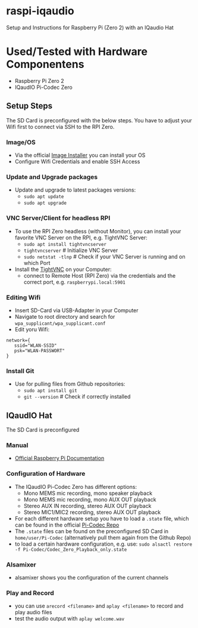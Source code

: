 # raspi-iqaudio
Setup and Instructions for Raspberry Pi (Zero 2) with an IQaudio Hat

# Used/Tested with Hardware Componentens
- Raspberry Pi Zero 2
- IQaudIO Pi-Codec Zero


## Setup Steps
The SD Card is preconfigured with the below steps. You have to adjust your Wifi first to connect via SSH to the RPI Zero.
### Image/OS
- Via the official [Image Installer](https://www.raspberrypi.com/software/) you can install your OS
- Configure Wifi Credentials and enable SSH Access
### Update and Upgrade packages
- Update and upgrade to latest packages versions:
  - `sudo apt update`
  - `sudo apt upgrade`
### VNC Server/Client for headless RPI
- To use the RPI Zero headless (without Monitor), you can install your favorite VNC Server on the RPI, e.g. TightVNC Server:
  - `sudo apt install tightvncserver`
  - `tightvncserver` # Initialize VNC Server
  - `sudo netstat -tlnp` # Check if your VNC Server is running and on which Port
- Install the [TightVNC](https://www.tightvnc.com/download.php) on your Computer:
  - connect to Remote Host (RPI Zero) via the credentials and the correct port, e.g. `raspberrypi.local:5901`
### Editing Wifi
- Insert SD-Card via USB-Adapter in your Computer
- Navigate to root directory and search for `wpa_supplicant/wpa_supplicant.conf`
- Edit yoru Wifi:
```
network={
   ssid="WLAN-SSID"
   psk="WLAN-PASSWORT"
}    
```
### Install Git
- Use for pulling files from Github repositories:
  - `sudo apt install git`
  - `git --version` # Check if correctly installed

## IQaudIO Hat
The SD Card is preconfigured
### Manual
- [Official Raspberry Pi Documentation](https://www.raspberrypi.com/documentation/accessories/audio.html)
### Configuration of Hardware
- The IQaudIO Pi-Codec Zero has different options:
  - Mono MEMS mic recording, mono speaker playback
  - Mono MEMS mic recording, mono AUX OUT playback
  - Stereo AUX IN recording, stereo AUX OUT playback
  - Stereo MIC1/MIC2 recording, stereo AUX OUT playback
 - For each different hardware setup you have to load a `.state` file, which can be found in the official [Pi-Codec Repo](https://github.com/raspberrypi/Pi-Codec)
 - The `.state` files can be found on the preconfigured SD Card in `home/user/Pi-Codec` (alternatively pull them again from the Github Repo)
 - to load a certain hardware configuration, e.g. use: `sudo alsactl restore -f Pi-Codec/Codec_Zero_Playback_only.state`
### Alsamixer
- alsamixer shows you the configuration of the current channels
### Play and Record
- you can use `arecord <filename>` and `aplay <filename>` to record and play audio files
- test the audio output with `aplay welcome.wav` 
